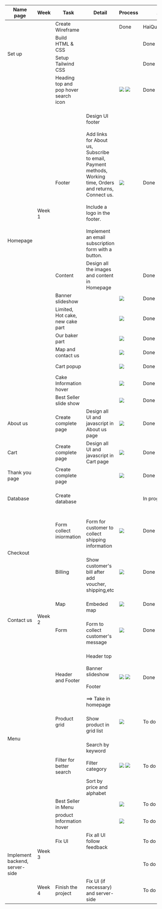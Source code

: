 <div class="container mx-auto p-4">
    <table class="min-w-full border-collapse border border-gray-400">
        <thead>
            <tr>
                <th class="border border-gray-400 bg-purple-200 px-4 py-2"><b>Name page</b></th>
                <th class="border border-gray-400 bg-purple-200 px-4 py-2"><b>Week</b></th>
                <th class="border border-gray-400 bg-purple-200 px-4 py-2"><b>Task</b></th>
                <th class="border border-gray-400 bg-purple-200 px-4 py-2"><b>Detail</b></th>
                <th class="border border-gray-400 bg-purple-200 px-4 py-2"><b>Process</b></th>
                <th class="border border-gray-400 bg-purple-200 px-4 py-2"><b>Assign to<b></th>
            </tr>
        </thead>
        <tbody>
            <tr>
                <td class="border border-gray-400 px-4 py-2"></td>
                <td class="border border-gray-400 px-4 py-2" rowspan="13">Week 1</td>
                <td class="border border-gray-400 px-4 py-2">Create Wireframe</td>
                <td class="border border-gray-400 px-4 py-2"></td>
                <td class="border border-gray-400 px-4 py-2">Done</td>
                <td class="border border-gray-400 px-4 py-2">HaiQuan&PhuocThinh</td>
            </tr>
            <tr>
                <td class="border border-gray-400 px-4 py-2" rowspan="2">Set up</td>
                <td class="border border-gray-400 px-4 py-2">Build HTML & CSS</td>
                <td class="border border-gray-400 px-4 py-2"></td>
                <td class="border border-gray-400 px-4 py-2"></td>
                <td class="border border-gray-400 px-4 py-2">Done</td>
                <td class="border border-gray-400 px-4 py-2">HaiQuan</td>
            </tr>
            <tr>
                <td class="border border-gray-400 px-4 py-2">Setup Tailwind CSS</td>
                <td class="border border-gray-400 px-4 py-2"></td>
                <td class="border border-gray-400 px-4 py-2"></td>
                <td class="border border-gray-400 px-4 py-2">Done</td>
                <td class="border border-gray-400 px-4 py-2">Thu Huong</td>
            </tr>
            <tr>
                <td class="border border-gray-400 px-4 py-2" rowspan="10">Homepage</td>
                <td class="border border-gray-400 px-4 py-2">Heading top and pop hover search icon</td>
                <td class="border border-gray-400 px-4 py-2">
                </td>
                <td class="border border-gray-400 px-4 py-2">
                    <img src="img_for_Readme/Detail_homepage/heading_top.png">
                    <img src="img_for_Readme/Detail_homepage/Search_hover.png">
                </td>
                <td class="border border-gray-400 px-4 py-2">Done</td>
                <td class="border border-gray-400 px-4 py-2">Thu Huong</td>
            </tr>
            <tr>
                <td class="border border-gray-400 px-4 py-2">Footer</td>
                <td class="border border-gray-400 px-4 py-2 whitespace-normal">
                <br>Design UI footer</br>
                <br>Add links for About us, Subscribe to email, Payment methods, Working time, Orders and returns, Connect us.</br>
                <br>Include a logo in the footer.</br>
                <br>Implement an email subscription form with a button.</br>
                 </td>
                 <td class="border border-gray-400 px-4 py-2">
                    <img src="img_for_Readme/Detail_homepage/footer.png">
                </td>
                <td class="border border-gray-400 px-4 py-2">Done</td>
                <td class="border border-gray-400 px-4 py-2">Van Nhi</td>
            </tr>
             <tr>
                <td class="border border-gray-400 px-4 py-2">Content</td>
                <td class="border border-gray-400 px-4 py-2 whitespace-normal">
                Design all the images and content in Homepage
                </td>
            <td class="border border-gray-400 px-4 py-2"></td>
                <td class="border border-gray-400 px-4 py-2">Done</td>
                <td class="border border-gray-400 px-4 py-2">Van Nhi</td>
            </tr>
            <tr>
                <td class="border border-gray-400 px-4 py-2">Banner slideshow</td>
                <td class="border border-gray-400 px-4 py-2"></td>
                <td class="border border-gray-400 px-4 py-2">
                    <img src="img_for_Readme/Detail_homepage/slide_banner.png">
                </td>
                <td class="border border-gray-400 px-4 py-2">Done</td>
                <td class="border border-gray-400 px-4 py-2">Thu Huong</td>
            </tr>
            <tr>
                <td class="border border-gray-400 px-4 py-2">Limited, Hot cake, new cake part</td>
                <td class="border border-gray-400 px-4 py-2"></td>
                <td class="border border-gray-400 px-4 py-2">
                    <img src="img_for_Readme/Detail_homepage/limted_and_hot_new_cake.png">
                </td>
                <td class="border border-gray-400 px-4 py-2">Done</td>
                <td class="border border-gray-400 px-4 py-2">Van Nhi</td>
            </tr>
            <tr>
                <td class="border border-gray-400 px-4 py-2">Our baker part</td>
                <td class="border border-gray-400 px-4 py-2"></td>
                <td class="border border-gray-400 px-4 py-2">
                    <img src="img_for_Readme/Detail_homepage/our_baker.png">
                </td>
                <td class="border border-gray-400 px-4 py-2">Done</td>
                <td class="border border-gray-400 px-4 py-2">Van Nhi</td>
            </tr>
            <tr>
                <td class="border border-gray-400 px-4 py-2">Map and contact us</td>
                <td class="border border-gray-400 px-4 py-2"></td>
                <td class="border border-gray-400 px-4 py-2">
                    <img src="img_for_Readme/Detail_homepage/contact_and_map.png">
                </td>
                <td class="border border-gray-400 px-4 py-2">Done</td>
                <td class="border border-gray-400 px-4 py-2">Thu Huong</td>
            </tr>
            <tr>
                <td class="border border-gray-400 px-4 py-2">Cart popup</td>
                <td class="border border-gray-400 px-4 py-2"></td>
                <td class="border border-gray-400 px-4 py-2">
                    <img src="img_for_Readme/Detail_homepage/popup_cart.png">
                </td>
                <td class="border border-gray-400 px-4 py-2">Done</td>
                <td class="border border-gray-400 px-4 py-2">Thu Huong</td>
            </tr>
            <tr>
                <td class="border border-gray-400 px-4 py-2">Cake Information hover</td>
                <td class="border border-gray-400 px-4 py-2"></td>
                <td class="border border-gray-400 px-4 py-2">
                    <img src="img_for_Readme/Detail_homepage/hover_cake_infor.png">
                </td>
                <td class="border border-gray-400 px-4 py-2">Done</td>
                <td class="border border-gray-400 px-4 py-2">Thu Huong</td>
            </tr>
            <tr>
                <td class="border border-gray-400 px-4 py-2">Best Seller slide show</td>
                <td class="border border-gray-400 px-4 py-2"></td>
                <td class="border border-gray-400 px-4 py-2">
                    <img src="img_for_Readme/Detail_homepage/slide_best_seller.png">
                </td>
                <td class="border border-gray-400 px-4 py-2">Done</td>
                <td class="border border-gray-400 px-4 py-2">Thu Huong</td>
            </tr>
            <tr>
                <td class="border border-gray-400 px-4 py-2">About us</td>
                <td class="border border-gray-400 px-4 py-2" rowspan="13">Week 2</td>
                <td class="border border-gray-400 px-4 py-2">Create complete page</td>
                <td class="border border-gray-400 px-4 py-2">
                Design all UI and javascript in About us page
                </td>
                <td class="border border-gray-400 px-4 py-2">
                    <img src="img_for_Readme/General_wireframe/About us.png">
                </td>
                <td class="border border-gray-400 px-4 py-2">Done</td>
                <td class="border border-gray-400 px-4 py-2">Van Nhi</td>
            </tr>
            <tr>
                <td class="border border-gray-400 px-4 py-2">Cart</td>
                <td class="border border-gray-400 px-4 py-2">Create complete page</td>
                <td class="border border-gray-400 px-4 py-2">
                Design all UI and javascript in Cart page
                </td>
                <td class="border border-gray-400 px-4 py-2">
                    <img src="img_for_Readme/General_wireframe/Cart.png">
                </td>
                <td class="border border-gray-400 px-4 py-2">Done</td>
                <td class="border border-gray-400 px-4 py-2">Thu Huong</td>
            </tr>
                <td class="border border-gray-400 px-4 py-2">Thank you page</td>
                <td class="border border-gray-400 px-4 py-2">Create complete page</td>
                <td class="border border-gray-400 px-4 py-2"></td>
                 <td class="border border-gray-400 px-4 py-2">
                    <img src="img_for_Readme/General_wireframe/Thank you.png">
                </td>
                <td class="border border-gray-400 px-4 py-2">Done</td>
                <td class="border border-gray-400 px-4 py-2">Van Nhi</td>
            </tr>
             <tr>
                <td class="border border-gray-400 px-4 py-2">Database</td>
                <td class="border border-gray-400 px-4 py-2">Create database</td>
                <td class="border border-gray-400 px-4 py-2"></td>
                 <td class="border border-gray-400 px-4 py-2"></td>
                <td class="border border-gray-400 px-4 py-2">In progress</td>
                <td class="border border-gray-400 px-4 py-2">Thu Huong and Van Nhi</td>
            </tr>
            <tr>
                <td class="border border-gray-400 px-4 py-2" rowspan="2">Checkout</td>
                <td class="border border-gray-400 px-4 py-2">Form collect iniormation</td>
                <td class="border border-gray-400 px-4 py-2">
                <br>Form for customer to collect shipping information</br>
                </td>
                 <td class="border border-gray-400 px-4 py-2">
                    <img src="img_for_Readme/Detail_checkout/form.png">
                 </td>
                <td class="border border-gray-400 px-4 py-2">Done</td>
                <td class="border border-gray-400 px-4 py-2">Thu Huong</td>
            </tr>
            <tr>
                <td class="border border-gray-400 px-4 py-2">Billing</td>
                <td class="border border-gray-400 px-4 py-2">
                <br>Show customer's bill after add voucher, shipping,etc</br>
                </td>
                 <td class="border border-gray-400 px-4 py-2">
                    <img src="img_for_Readme/Detail_checkout/billing.png">
                 </td>
                <td class="border border-gray-400 px-4 py-2">Done</td>
                <td class="border border-gray-400 px-4 py-2">Thu Huong</td>
            </tr>
            <tr>
                <td class="border border-gray-400 px-4 py-2" rowspan="2">Contact us</td>
                <td class="border border-gray-400 px-4 py-2">Map</td>
                <td class="border border-gray-400 px-4 py-2">
                <br>Embeded map</br>
                </td>
                 <td class="border border-gray-400 px-4 py-2">
                    <img src="img_for_Readme/Detail_contact/map.png">
                 </td>
                <td class="border border-gray-400 px-4 py-2">Done</td>
                <td class="border border-gray-400 px-4 py-2">Van Nhi</td>
            </tr>
            <tr>
                <td class="border border-gray-400 px-4 py-2">Form</td>
                <td class="border border-gray-400 px-4 py-2">
                <br>Form to collect customer's message</br>
                </td>
                 <td class="border border-gray-400 px-4 py-2">
                    <img src="img_for_Readme/Detail_contact/form_message.png">
                 </td>
                <td class="border border-gray-400 px-4 py-2">Done</td>
                <td class="border border-gray-400 px-4 py-2">Thu Huong</td>
            </tr>
             <tr>
                <td class="border border-gray-400 px-4 py-2" rowspan="5">Menu</td>
                <td class="border border-gray-400 px-4 py-2">Header and Footer</td>
                <td class="border border-gray-400 px-4 py-2">
                <br>Header top</br>
                <br>Banner slideshow</br>
                <br>Footer</br>
                <br>==> Take in homepage</br>
                </td>
                 <td class="border border-gray-400 px-4 py-2">
                    <img src="img_for_Readme/Detail_Menu/banner.png">
                    <img src="img_for_Readme/Detail_homepage/footer.png">
                </td>
                <td class="border border-gray-400 px-4 py-2">Done</td>
                <td class="border border-gray-400 px-4 py-2"></td>
            </tr>
            <tr>
                <td class="border border-gray-400 px-4 py-2">Product grid</td>
                <td class="border border-gray-400 px-4 py-2">
                <br>Show product in grid list</br>
                </td>
                 <td class="border border-gray-400 px-4 py-2">
                    <img src="img_for_Readme/Detail_Menu/product_grid.png">
                </td>
                <td class="border border-gray-400 px-4 py-2">To do</td>
                <td class="border border-gray-400 px-4 py-2">Van Nhi</td>
            </tr>
            <tr>
                <td class="border border-gray-400 px-4 py-2">Filter for better search</td>
                <td class="border border-gray-400 px-4 py-2">
                <br>Search by keyword</br>
                <br>Filter category</br>
                <br>Sort by price and alphabet</br>
                </td>
                 <td class="border border-gray-400 px-4 py-2">
                    <img src="img_for_Readme/Detail_Menu/Filter_to_search.png">
                    <img src="img_for_Readme/Detail_Menu/sort.png">
                </td>
                <td class="border border-gray-400 px-4 py-2">To do</td>
                <td class="border border-gray-400 px-4 py-2">Van Nhi</td>
            </tr>
            <tr>
                <td class="border border-gray-400 px-4 py-2">Best Seller in Menu</td>
                <td class="border border-gray-400 px-4 py-2"></td>
                 <td class="border border-gray-400 px-4 py-2">
                    <img src="img_for_Readme/Detail_Menu/best_seller_in_Menu.png">
                </td>
                <td class="border border-gray-400 px-4 py-2">To do</td>
                <td class="border border-gray-400 px-4 py-2">Van Nhi</td>
            </tr>
            <tr>
                <td class="border border-gray-400 px-4 py-2">product Information hover</td>
                <td class="border border-gray-400 px-4 py-2"></td>
                 <td class="border border-gray-400 px-4 py-2">
                    <img src="img_for_Readme/General_wireframe/Cake_infor_hover in Menu.png">
                </td>
                <td class="border border-gray-400 px-4 py-2">To do</td>
                <td class="border border-gray-400 px-4 py-2">Van Nhi</td>
            </tr>
            <tr>
                <td class="border border-gray-400 px-4 py-2"></td>
                <td class="border border-gray-400 px-4 py-2" rowspan="2">Week 3</td>
                <td class="border border-gray-400 px-4 py-2">Fix UI</td>
                <td class="border border-gray-400 px-4 py-2">Fix all UI follow feedback</td>
                <td class="border border-gray-400 px-4 py-2"></td>
                <td class="border border-gray-400 px-4 py-2">To do</td>
                <td class="border border-gray-400 px-4 py-2">Thu Huong & Van Nhi</td>
            </tr>
            <tr>
                <td class="border border-gray-400 px-4 py-2">Implement backend, server-side</td>
                <td class="border border-gray-400 px-4 py-2"></td>
                <td class="border border-gray-400 px-4 py-2"></td>
                <td class="border border-gray-400 px-4 py-2"></td>
                <td class="border border-gray-400 px-4 py-2">To do</td>
                <td class="border border-gray-400 px-4 py-2">Thu Huong & Van Nhi</td>
            </tr>
             <tr>
                <td class="border border-gray-400 px-4 py-2"></td>
                <td class="border border-gray-400 px-4 py-2" >Week 4</td>
                <td class="border border-gray-400 px-4 py-2">Finish the project</td>
                <td class="border border-gray-400 px-4 py-2">Fix UI (if necessary) and server-side</td>
                <td class="border border-gray-400 px-4 py-2"></td>
                <td class="border border-gray-400 px-4 py-2">To do</td>
                <td class="border border-gray-400 px-4 py-2">Thu Huong & Van Nhi</td>
            </tr>
        </tbody>
    </table>
